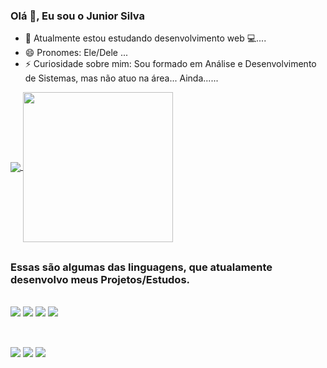 ### Olá 👋, Eu sou o Junior Silva  
- 🌱 Atualmente estou estudando desenvolvimento web 💻....
- 😄 Pronomes: Ele/Dele ...
- ⚡ Curiosidade sobre mim: Sou formado em Análise e Desenvolvimento de Sistemas, mas não atuo na área... Ainda...... 

<a href="https://github.com/anuraghazra/github-readme-stats">
  <img align="center" src="https://github-readme-stats.vercel.app/api?username=Juniorsilva88&show_icons=true&theme=merko&repo=github-readme-stats" />
</a>
<a href="https://github.com/anuraghazra/convoychat">
  <img align="center" margin-right="" height="240em" width="240em"src="https://github-readme-stats-git-masterrstaa-rickstaa.vercel.app/api/top-langs/?username=Juniorsilva88&theme=merko&hide_progress&repo=convoychat" />
  </a>
  
##
### Essas são algumas das linguagens, que atualamente desenvolvo meus Projetos/Estudos.
<div style="display: align-block"><br>
  <img src="https://img.shields.io/badge/Python-3776AB?style=for-the-badge&logo=python&logoColor=white" />
  <img src="https://img.shields.io/badge/HTML5-E34F26?style=for-the-badge&logo=html5&logoColor=white" />
  <img src="https://img.shields.io/badge/CSS3-1572B6?style=for-the-badge&logo=css3&logoColor=white" />
  <img src="https://img.shields.io/badge/JavaScript-323330?style=for-the-badge&logo=javascript&logoColor=F7DF1E" />
</div>
  
 ##
<div style="display: align-block"><br>
    <a href="https://www.linkedin.com/in/junior-alexandre-da-silva-3b03b5163/"><img src="https://img.shields.io/badge/LinkedIn-0077B5?style=for-the-badge&logo=linkedin&logoColor=white" /></a>
    <a href="https://www.instagram.com/junioralexandre88/"><img src="https://img.shields.io/badge/Instagram-E4405F?style=for-the-badge&logo=instagram&logoColor=white" /></a>
    <a href="https://twitter.com/JuniorASilva88"><img src="https://img.shields.io/badge/Twitter-1DA1F2?style=for-the-badge&logo=twitter&logoColor=white" /></a>
</div>
